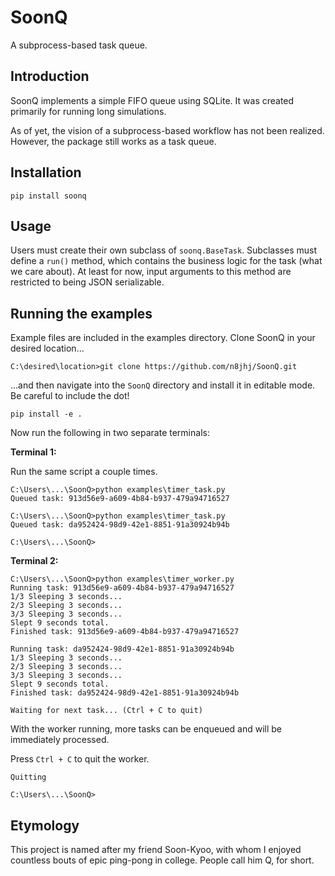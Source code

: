 # SoonQ
A subprocess-based task queue.

## Introduction
SoonQ implements a simple FIFO queue using SQLite. It was created primarily for running long simulations.

As of yet, the vision of a subprocess-based workflow has not been realized. However, the package still works as a task queue.

## Installation
`pip install soonq`

## Usage
Users must create their own subclass of `soonq.BaseTask`. Subclasses must define a `run()` method, which contains the business logic for the task (what we care about). At least for now, input arguments to this method are restricted to being JSON serializable.

## Running the examples

Example files are included in the examples directory. Clone SoonQ in your desired location...

`C:\desired\location>git clone https://github.com/n8jhj/SoonQ.git`

...and then navigate into the `SoonQ` directory and install it in editable mode. Be careful to include the dot!

`pip install -e .`

Now run the following in two separate terminals:

**Terminal 1:**

Run the same script a couple times.

    C:\Users\...\SoonQ>python examples\timer_task.py
    Queued task: 913d56e9-a609-4b84-b937-479a94716527

    C:\Users\...\SoonQ>python examples\timer_task.py
    Queued task: da952424-98d9-42e1-8851-91a30924b94b

    C:\Users\...\SoonQ>

**Terminal 2:**

    C:\Users\...\SoonQ>python examples\timer_worker.py
    Running task: 913d56e9-a609-4b84-b937-479a94716527
    1/3 Sleeping 3 seconds...
    2/3 Sleeping 3 seconds...
    3/3 Sleeping 3 seconds...
    Slept 9 seconds total.
    Finished task: 913d56e9-a609-4b84-b937-479a94716527

    Running task: da952424-98d9-42e1-8851-91a30924b94b
    1/3 Sleeping 3 seconds...
    2/3 Sleeping 3 seconds...
    3/3 Sleeping 3 seconds...
    Slept 9 seconds total.
    Finished task: da952424-98d9-42e1-8851-91a30924b94b

    Waiting for next task... (Ctrl + C to quit)

With the worker running, more tasks can be enqueued and will be immediately processed.

Press `Ctrl + C` to quit the worker.

    Quitting

    C:\Users\...\SoonQ>

## Etymology
This project is named after my friend Soon-Kyoo, with whom I enjoyed countless bouts of epic ping-pong in college. People call him Q, for short.
